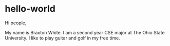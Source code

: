 # hello-world

Hi people,

My name is Braxton White. I am a second year CSE major at The Ohio State University.
I like to play guitar and golf in my free time.
